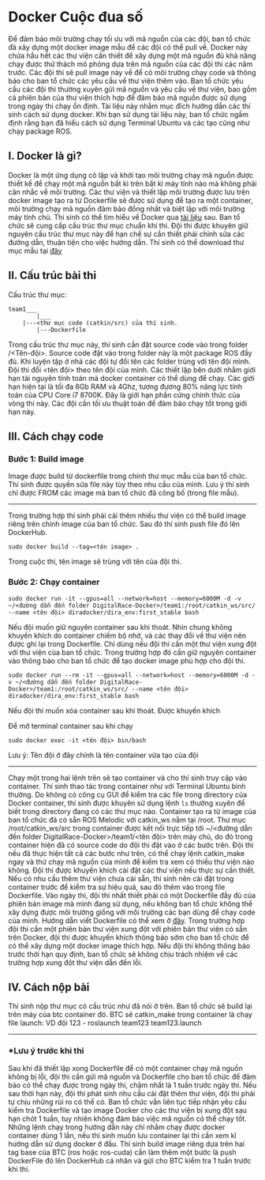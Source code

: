 # Docker Cuộc đua số
Để đảm bảo môi trường chạy tối ưu với mã nguồn của các đội, ban tổ chức đã xây dựng một docker image mẫu để các đội có thể pull về. Docker này chứa hầu hết các thư viện cần thiết để xây dựng một mã nguồn đủ khả năng chạy được thử thách mô phỏng dựa trên mã nguồn của các đội thi các năm trước. Các đội thi sẽ pull image này về để có môi trường chạy code và thông báo cho ban tổ chức các yêu cầu về thư viện thêm vào. Ban tổ chức yêu cầu các đội thi thường xuyên gửi mã nguồn và yêu cầu về thư viện, bao gồm cả phiên bản của thư viện thích hợp để đảm bảo mã nguồn được sử dụng trong ngày thi chạy ổn định. Tài liệu này nhằm mục đích hướng dẫn các thí sinh cách sử dụng docker. Khi bạn sử dụng tài liệu này, ban tổ chức ngầm định rằng bạn đã hiểu cách sử dụng Terminal Ubuntu và các tạo cũng như chạy package ROS. 

## I. Docker là gì? 
Docker là một ứng dụng cô lập và khởi tạo môi trường chạy mã nguồn được thiết kế để chạy một mã nguồn bất kì trên bất kì máy tính nào mà không phải cân nhắc về môi trường. Các thư viện và thiết lập môi trường được lưu trên docker image tạo ra từ Dockerfile sẽ được sử dụng để tạo ra một container, môi trường chạy mã nguồn đảm bảo đồng nhất và biệt lập với môi trường máy tính chủ. Thí sinh có thể tìm hiểu về Docker qua [tài liệu](https://github.com/fpt-corp/DigitalRace-Docker/blob/master/Docker%20tutorial) sau. 
Ban tổ chức sẽ cung cấp cấu trúc thư mục chuẩn khi thi. Đội thi được khuyên giữ nguyên cấu trúc thư mục này để hạn chế sự cần thiết phải chỉnh sửa các đường dẫn, thuận tiện cho việc hướng dẫn. Thí sinh có thể download thư mục mẫu tại [đây](https://github.com/fpt-corp/DigitalRace-Docker)
## II. Cấu trúc bài thi
Cấu trúc thư mục:
```
team1___
        |___
	|---<thư mục code (catkin/src) của thí sinh.
        |---Dockerfile
```
Trong cấu trúc thư mục này, thí sinh cần đặt source code vào trong folder /<Tên-đội>. Source code đặt vào trong folder này là một package ROS đầy đủ. Khi luyện tập ở nhà các đội tự đổi tên các folder trùng với tên đội mình.
Đội thi đổi <tên đội> theo tên đội của mình. Các thiết lập bên dưới nhằm giới hạn tài nguyên tính toán mà docker container có thể dùng để chạy. Các giới hạn hiện tại là tối đa 6Gb RAM và 4Ghz, tương đương 80% năng lực tính toán của CPU Core i7 8700K. Đây là giới hạn phần cứng chính thức của vòng thi này. Các đội cần tối ưu thuật toán để đảm bảo chạy tốt trong giới hạn này.
## III. Cách chạy code
### Bước 1: Build image
Image được build từ dockerfile trong chính thư mục mẫu của ban tổ chức. Thí sinh được quyền sửa file này tùy theo nhu cầu của mình. Lưu ý thí sinh chỉ được FROM các image mà ban tổ chức đã công bố (trong file mẫu).
___
Trong trường hợp thí sinh phải cài thêm nhiều thư viện có thể build image riêng trên chính image của ban tổ chức. Sau đó thí sinh push file đó lên DockerHub.
```
sudo docker build --tag=<tên image> .
```
Trong cuộc thi, tên image sẽ trùng với tên của đội thi.

### Bước 2: Chạy container

```
sudo docker run -it --gpus=all --network=host --memory=6000M -d -v ~/<đường dẫn đến folder DigitalRace-Docker>/team1:/root/catkin_ws/src/  --name <tên đội> diradocker/dira_env:first_stable bash
```

Nếu đội muốn giữ nguyên container sau khi thoát. Nhìn chung không khuyến khích do    container chiếm bộ nhớ, và các thay đổi về thư viện nên được ghi lại trong Dockerfile. Chỉ dùng nếu đội thi cần một thư viện xung đột với thư viện của ban tổ chức. Trong trường hợp đó cần giữ nguyên container vào thông báo cho ban tổ chức để tạo docker image phù hợp cho đội thi.
```
sudo docker run --rm -it --gpus=all --network=host --memory=6000M -d -v ~/<đường dẫn đến folder DigitalRace-Docker>/team1:/root/catkin_ws/src/ --name <tên đội> diradocker/dira_env:first_stable bash
```
Nếu đội thi muốn xóa container sau khi thoát. Được khuyến khích

Để mở terminal container sau khi chạy
```
sudo docker exec -it <tên đội> bin/bash
```
Lưu ý: Tên đội ở đây chính là tên container vừa tạo của đội
___
Chạy một trong hai lệnh trên sẽ tạo container và cho thí sinh truy cập vào container. Thí sinh thao tác trong container như với Terminal Ubuntu bình thường. Do không có công cụ GUI để kiểm tra các file trong directory của Docker container, thí sinh được khuyên sử dụng lệnh `ls` thường xuyên để biết trong directory đang có các thư mục nào. Container tạo ra từ image của ban tổ chức đã có sẵn ROS Melodic với catkin_ws nằm tại /root. Thư mục /root/catkin_ws/src trong container được kết nối trực tiếp tới ~/<đường dẫn đến folder DigitalRace-Docker>/team1/<tên đội> trên máy chủ, do đó trong container hiện đã có source code do đội thi đặt vào ở các bước trên. Đội thi nếu đã thực hiện tất cả các bước như trên, có thể chạy lệnh catkin_make ngay và thử chạy mã nguồn của mình để kiểm tra xem có thiếu thư viện nào không. Đội thi được khuyến khích cài đặt các thư viện nếu thực sự cần thiết. Nếu có nhu cầu thêm thư viện chưa cài sẵn, thí sinh nên cài đặt trong container trước để kiểm tra sự hiệu quả, sau đó thêm vào trong file Dockerfile. Vào ngày thi, đội thi nhất thiết phải có một Dockerfile đầy đủ của phiên bản image mà mình đang sử dụng, nếu không ban tổ chức không thể xây dựng được môi trường giống với môi trường các bạn dùng để chạy code của mình. Hướng dẫn viết Dockerfile có thể xem ở [đây](https://docs.docker.com/develop/develop-images/dockerfile_best-practices/). Trong trường hợp đội thi cần một phiên bản thư viện xung đột với phiên bản thư viện có sẵn trên Docker, đội thi được khuyến khích thông báo sớm cho ban tổ chức để có thể xây dựng một docker image thích hợp. Nếu đội thi không thông báo trước thời hạn quy định, ban tổ chức sẽ không chịu trách nhiệm về các trường hợp xung đột thư viện dẫn đến lỗi.

## IV. Cách nộp bài
Thí sinh nộp thư mục có cấu trúc như đã nói ở trên. Ban tổ chức sẽ build lại trên máy của btc container đó.
BTC sẽ catkin_make trong container là chạy file launch:
VD đội 123 - roslaunch team123 team123.launch

___
### *Lưu ý trước khi thi
Sau khi đã thiết lập xong Dockerfile để có một container chạy mã nguồn không bị lỗi, đội thi cần gửi mã nguồn và Dockerfile cho ban tổ chức để đảm bảo có thể chạy được trong ngày thi, chậm nhất là 1 tuần trước ngày thi. Nếu sau thời hạn này, đội thi phát sinh nhu cầu cài đặt thêm thư viện, đội thi phải tự chịu những rủi ro có thể có. Ban tổ chức vẫn liên tục tiếp nhận yêu cầu kiểm tra Dockerfile và tạo image Docker cho các thư viện bị xung đột sau hạn chót 1 tuần, tuy nhiên không đảm bảo việc mã nguồn có thể chạy tốt. Những lệnh chạy trong hướng dẫn này chỉ nhằm chạy được docker container dùng 1 lần, nếu thí sinh muốn lưu container lại thì cần xem kĩ hướng dẫn sử dụng docker ở đầu. 
Thí sinh build image riêng dựa trên hai tag base của BTC (ros hoặc ros-cuda) cần làm thêm một bước là push DockerFile đó lên DockerHub cá nhân và gửi cho BTC kiểm tra 1 tuần trước khi thi.

